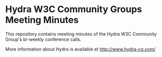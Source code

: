 Hydra W3C Community Groups Meeting Minutes
=====================================================================

This repository contains meeting minutes of the Hydra W3C Community
Group's bi-weekly conference calls.

More information about Hydra is available at http://www.hydra-cg.com/
